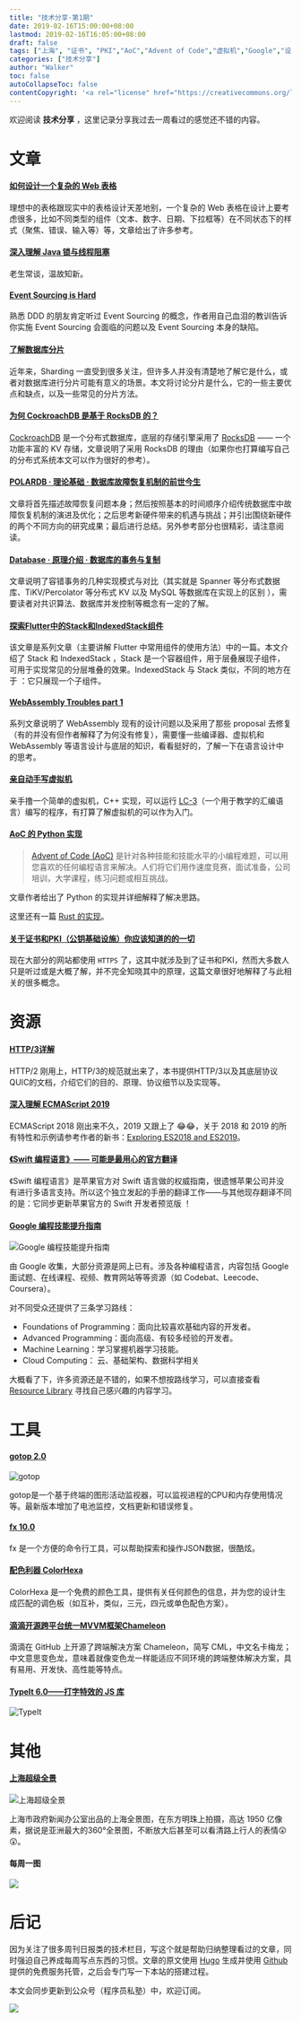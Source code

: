 ```yaml
---
title: "技术分享·第1期"
date: 2019-02-16T15:00:00+08:00
lastmod: 2019-02-16T16:05:00+08:00
draft: false
tags: ["上海", "证书", "PKI","AoC","Advent of Code","虚拟机","Google","设计","Java","CockroachDB","RocksDB","Swift"]
categories: ["技术分享"]
author: "Walker"
toc: false
autoCollapseToc: false
contentCopyright: '<a rel="license" href="https://creativecommons.org/licenses/by-nc-nd/4.0/deed.zh">自由转载-非商用-非衍生-保持署名</a>'
---
```


欢迎阅读 **技术分享** ，这里记录分享我过去一周看过的感觉还不错的内容。

<!--more-->

# 文章

#### [如何设计一个复杂的 Web 表格](https://www.smashingmagazine.com/2019/02/complex-web-tables/)

理想中的表格跟现实中的表格设计天差地别，一个复杂的 Web 表格在设计上要考虑很多，比如不同类型的组件（文本、数字、日期、下拉框等）在不同状态下的样式（聚焦、错误、输入等）等，文章给出了许多参考。

#### [深入理解 Java 锁与线程阻塞](https://pqpo.me/2019/01/30/learn-java-lock-block/)

老生常谈，温故知新。

#### [Event Sourcing is Hard](https://chriskiehl.com/article/event-sourcing-is-hard)

熟悉 DDD 的朋友肯定听过 Event Sourcing 的概念，作者用自己血泪的教训告诉你实施 Event Sourcing 会面临的问题以及 Event Sourcing 本身的缺陷。

#### [了解数据库分片](https://www.digitalocean.com/community/tutorials/understanding-database-sharding)

近年来，Sharding 一直受到很多关注，但许多人并没有清楚地了解它是什么，或者对数据库进行分片可能有意义的场景。本文将讨论分片是什么，它的一些主要优点和缺点，以及一些常见的分片方法。

#### [为何 CockroachDB 是基于 RocksDB 的？](https://www.cockroachlabs.com/blog/cockroachdb-on-rocksd/)

[CockroachDB](https://github.com/cockroachdb/cockroach) 是一个分布式数据库，底层的存储引擎采用了 [RocksDB](https://rocksdb.org/) —— 一个功能丰富的 KV 存储，文章说明了采用 RocksDB 的理由（如果你也打算编写自己的分布式系统本文可以作为很好的参考）。

#### [POLARDB · 理论基础 · 数据库故障恢复机制的前世今生](http://mysql.taobao.org/monthly/2019/01/01/)

文章将首先描述故障恢复问题本身；然后按照基本的时间顺序介绍传统数据库中故障恢复机制的演进及优化；之后思考新硬件带来的机遇与挑战；并引出围绕新硬件的两个不同方向的研究成果；最后进行总结。另外参考部分也很精彩，请注意阅读。

#### [Database · 原理介绍 · 数据库的事务与复制](http://mysql.taobao.org/monthly/2018/12/01/)

文章说明了容错事务的几种实现模式与对比（其实就是 Spanner 等分布式数据库、TiKV/Percolator 等分布式 KV 以及 MySQL 等数据库在实现上的区别 ），需要读者对共识算法、数据库并发控制等概念有一定的了解。

#### [探索Flutter中的Stack和IndexedStack组件](https://medium.com/flutter-community/a-deep-dive-into-stack-in-flutter-3264619b3a77)

该文章是系列文章（主要讲解 Flutter 中常用组件的使用方法）中的一篇。本文介绍了 Stack 和 IndexedStack ，Stack 是一个容器组件，用于层叠展现子组件，可用于实现常见的分层堆叠的效果。IndexedStack 与 Stack 类似，不同的地方在于 ：它只展现一个子组件。

#### [WebAssembly Troubles part 1](http://troubles.md/posts/wasm-is-not-a-stack-machine/)

系列文章说明了 WebAssembly 现有的设计问题以及采用了那些 proposal 去修复（有的并没有但作者解释了为何没有修复），需要懂一些编译器、虚拟机和 WebAssembly 等语言设计与底层的知识，看看挺好的，了解一下在语言设计中的思考。

#### [亲自动手写虚拟机](https://justinmeiners.github.io/lc3-vm/)

亲手撸一个简单的虚拟机，C++ 实现，可以运行 [LC-3](https://en.wikipedia.org/wiki/LC-3)（一个用于教学的汇编语言）编写的程序，有打算了解虚拟机的可以作为入门。


#### [AoC 的 Python 实现](https://www.michaelfogleman.com/aoc18/)

>  [Advent of Code (AoC)](https://adventofcode.com/) 是针对各种技能和技能水平的小编程难题，可以用您喜欢的任何编程语言来解决。人们将它们用作速度竞赛，面试准备，公司培训，大学课程，练习问题或相互挑战。

文章作者给出了 Python 的实现并详细解释了解决思路。

这里还有一篇 [Rust 的实现](https://www.forrestthewoods.com/blog/solving-advent-of-code-in-under-a-second)。


#### [关于证书和PKI（公钥基础设施）你应该知道的的一切](https://smallstep.com/blog/everything-pki.html)

现在大部分的网站都使用 `HTTPS` 了，这其中就涉及到了证书和PKI，然而大多数人只是听过或是大概了解，并不完全知晓其中的原理，这篇文章很好地解释了与此相关的很多概念。

# 资源

#### [HTTP/3详解](https://http3-explained.haxx.se/zh/)

HTTP/2 刚用上，HTTP/3的规范就出来了，本书提供HTTP/3以及其底层协议QUIC的文档，介绍它们的目的、原理、协议细节以及实现等。

#### [深入理解 ECMAScript 2019](http://2ality.com/2018/02/ecmascript-2019.html)

ECMAScript 2018 刚出来不久，2019 又跟上了 😂😂，关于 2018 和 2019 的所有特性和示例请参考作者的新书：[Exploring ES2018 and ES2019](http://exploringjs.com/es2018-es2019/)。

#### [《Swift 编程语言》—— 可能是最用心的官方翻译](https://www.cnswift.org/)

《Swift 编程语言》是苹果官方对 Swift 语言做的权威指南，很遗憾苹果公司并没有进行多语言支持。所以这个独立发起的手册的翻译工作——与其他现存翻译不同的是：它同步更新苹果官方的 Swift 开发者预览版 ！

#### [Google 编程技能提升指南](https://techdevguide.withgoogle.com/)

![Google 编程技能提升指南](/img/google_dev_guide.png)

由 Google 收集，大部分资源是网上已有。涉及各种编程语言，内容包括 Google 面试题、在线课程、视频、教育网站等等资源（如 Codebat、Leecode、Coursera）。

对不同受众还提供了三条学习路线：

- Foundations of Programming：面向比较喜欢基础内容的开发者。
- Advanced Programming：面向高级、有较多经验的开发者。
- Machine Learning：学习掌握机器学习技能。
- Cloud Computing： 云、基础架构、数据科学相关

大概看了下，许多资源还是不错的，如果不想按路线学习，可以直接查看 [Resource Library](https://techdevguide.withgoogle.com/resources/?no-filter=true) 寻找自己感兴趣的内容学习。

# 工具

#### [gotop 2.0](https://github.com/cjbassi/gotop)

![gotop](/img/gotop.gif)

gotop是一个基于终端的图形活动监视器，可以监视进程的CPU和内存使用情况等。最新版本增加了电池监控，文档更新和错误修复。

#### [fx 10.0](https://github.com/antonmedv/fx)

fx 是一个方便的命令行工具，可以帮助探索和操作JSON数据，很酷炫。

#### [配色利器 ColorHexa](https://www.colorhexa.com/)

ColorHexa 是一个免费的颜色工具，提供有关任何颜色的信息，并为您的设计生成匹配的调色板（如互补，类似，三元，四元或单色配色方案）。

#### [滴滴开源跨平台统一MVVM框架Chameleon](https://mp.weixin.qq.com/s/wk7yi4LWGaPPIf1DPRRrOA)

滴滴在 GitHub 上开源了跨端解决方案 Chameleon，简写 CML，中文名卡梅龙；中文意思变色龙，意味着就像变色龙一样能适应不同环境的跨端整体解决方案，具有易用、开发快、高性能等特点。

#### [TypeIt 6.0——打字特效的 JS 库](https://github.com/alexmacarthur/typeit)

![TypeIt](/img/typeit.gif)

# 其他

#### [上海超级全景](http://sh-meet.bigpixel.cn/)

![上海超级全景](/img/shanghai-bigpixel.png)

上海市政府新闻办公室出品的上海全景图，在东方明珠上拍摄，高达 1950 亿像素，据说是亚洲最大的360°全景图，不断放大后甚至可以看清路上行人的表情😲😲。


#### 每周一图

![](/img/c74b7fbe-5616-46e6-ab6a-6d1faf7affbd.jpg)

# 后记

因为关注了很多周刊日报类的技术栏目，写这个就是帮助归纳整理看过的文章，同时强迫自己养成每周写点东西的习惯。文章的原文使用 [Hugo](https://gohugo.io/) 生成并使用 [Github](https://github.com/) 提供的免费服务托管，之后会专门写一下本站的搭建过程。

本文会同步更新到公众号（程序员私塾）中，欢迎订阅。 

![](/img/WechatIMG147.jpeg)
